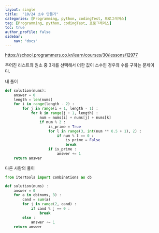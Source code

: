 ```yaml
---
layout: single
title:  "10/24 소수 만들기"
categories: [Programming, python, codingTest, 프로그래머스]
tag: [Programming, python, codingTest, 프로그래머스]
toc: true
author_profile: false
sidebar:
    nav: "docs"
---
```


https://school.programmers.co.kr/learn/courses/30/lessons/12977



주어진 리스트의 원소 중 3개를 선택해서 더한 값이 소수인 경우의 수를 구하는 문제이다.



내 풀이

```python
def solution(nums):
    answer = 0
    length = len(nums)
    for i in range(length - 2) :
        for j in range(i + 1, length - 1) :
            for k in range(j + 1, length) :
                num = nums[i] + nums[j] + nums[k]
                if num % 2 :
                    is_prime = True
                    for l in range(3, int(num ** 0.5 + 1), 2) :
                        if num % l == 0 :
                            is_prime = False
                            break
                    if is_prime :
                        answer += 1
    return answer
```





다른 사람의 풀이

```python
from itertools import combinations as cb

def solution(nums) :
    answer = 0
    for a in cb(nums, 3) :
        cand = sum(a)
        for j in range(2, cand) :
            if cand % j == 0 :
                break
		else :
            answer += 1
	return answer
```

